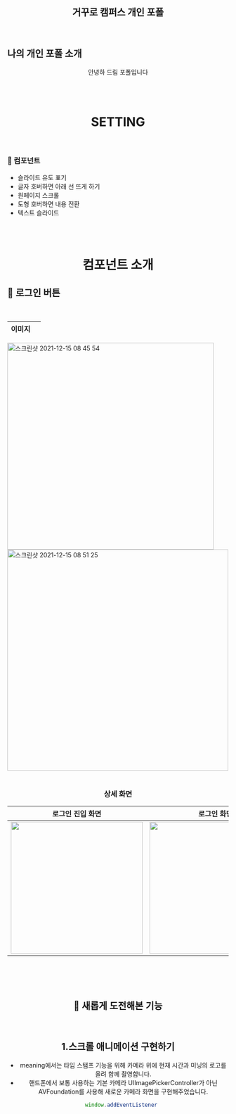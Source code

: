 <br>

 <h2 align="center">거꾸로 캠퍼스 개인 포폴</h2>

<br>

## 나의 개인 포폴 소개 

<div align="center">

안녕하 드림 포폴입니다

</div>

</br>

</br>


 <h1 align="center"> SETTING </h1>
<br>


### 📱 컴포넌트

- 슬라이드 유도 표기
- 글자 호버하면 아래 선 뜨게 하기
- 원페이지 스크롤
- 도형 호버하면 내용 전환
- 텍스트 슬라이드

<br>
<br>

 <h1 align="center"> 컴포넌트 소개 </h1>
 
## 📱 로그인 버튼 

<br>

| 이미지 | |
|:-----:|:----|
<img width="470" alt="스크린샷 2021-12-15 08 45 54" src="https://user-images.githubusercontent.com/94329543/146097095-68dbbb4e-cadf-48da-b73e-b39b758720bb.png">

<img width="503" alt="스크린샷 2021-12-15 08 51 25" src="https://user-images.githubusercontent.com/94329543/146097570-07eb72ad-59c6-4432-b0de-bd4a41089893.png">



<div align="center">

<br>

### 상세 화면
| 로그인 진입 화면 | 로그인 화면 | 값 오류 화면 |
|:-----:|:----:|:-----:|
| <img src= "https://user-images.githubusercontent.com/37579661/104591758-7c9f9c80-56b0-11eb-8d6e-e3df4472f1f6.png" width=300>| <img src= "https://user-images.githubusercontent.com/37579661/104591980-dacc7f80-56b0-11eb-9146-e9eae41300a3.png" width=300> |<img src= "https://user-images.githubusercontent.com/37579661/104592112-0cdde180-56b1-11eb-9463-1b12542f5acf.png" width=300> |

<br>
<br>

<br>

## 🎉 새롭게 도전해본 기능

<br>  


## 1.스크롤 애니메이션 구현하기

- meaning에서는 타임 스탬프 기능을 위해 카메라 위에 현재 시간과 미닝의 로고를 올려 함께 촬영합니다.
- 핸드폰에서 보통 사용하는 기본 카메라 UIImagePickerController가 아닌 AVFoundation를 사용해 새로운 카메라 화면을 구현해주었습니다.

```js
  window.addEventListener
```
